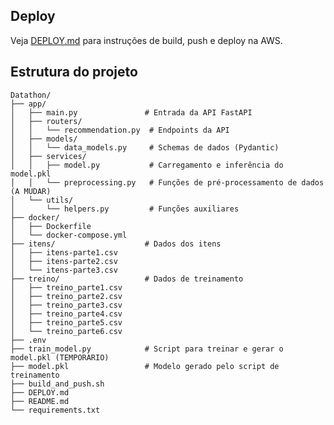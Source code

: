 ## Deploy

Veja [DEPLOY.md](DEPLOY.md) para instruções de build, push e deploy na AWS.

## Estrutura do projeto

    Datathon/
    ├── app/
    │   ├── main.py               # Entrada da API FastAPI
    │   ├── routers/
    │   │   └── recommendation.py  # Endpoints da API
    │   ├── models/
    │   │   └── data_models.py     # Schemas de dados (Pydantic)
    │   ├── services/
    │   │   ├── model.py           # Carregamento e inferência do model.pkl
    │   │   └── preprocessing.py   # Funções de pré-processamento de dados (A MUDAR)
    │   └── utils/
    │       └── helpers.py         # Funções auxiliares
    ├── docker/
    │   ├── Dockerfile
    │   └── docker-compose.yml
    ├── itens/                    # Dados dos itens
    │   ├── itens-parte1.csv
    │   ├── itens-parte2.csv
    │   └── itens-parte3.csv
    ├── treino/                   # Dados de treinamento
    │   ├── treino_parte1.csv
    │   ├── treino_parte2.csv
    │   ├── treino_parte3.csv
    │   ├── treino_parte4.csv
    │   ├── treino_parte5.csv
    │   └── treino_parte6.csv
    ├── .env
    ├── train_model.py            # Script para treinar e gerar o model.pkl (TEMPORARIO)
    ├── model.pkl                 # Modelo gerado pelo script de treinamento
    ├── build_and_push.sh
    ├── DEPLOY.md
    ├── README.md
    └── requirements.txt

